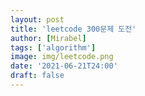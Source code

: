 ```yaml
---
layout: post
title: 'leetcode 300문제 도전'
author: [Mirabel]
tags: ['algorithm']
image: img/leetcode.png
date: '2021-06-21T24:00'
draft: false
---
```

